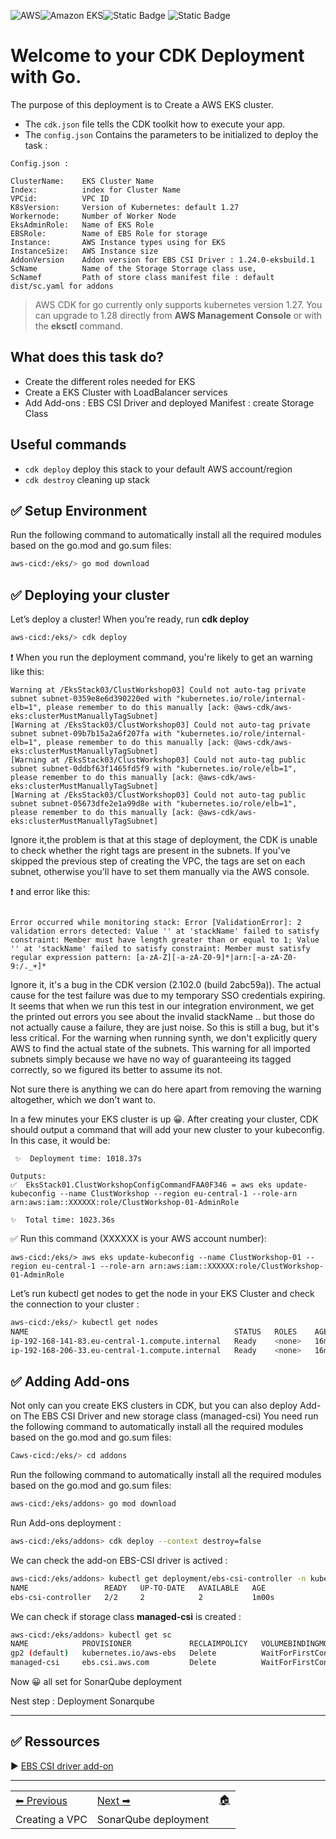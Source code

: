 ![AWS](https://img.shields.io/badge/AWS-%23FF9900.svg?style=for-the-badge&logo=amazon-aws&logoColor=white)![Amazon EKS](https://img.shields.io/static/v1?style=for-the-badge&message=Amazon+EKS&color=222222&logo=Amazon+ECS&logoColor=FF9900&label=)![Static Badge](https://img.shields.io/badge/Go-v1.21-blue:) ![Static Badge](https://img.shields.io/badge/AWS_CDK-v2.96.2-blue:)


# Welcome to your CDK Deployment with Go.

The purpose of this deployment is to Create a AWS EKS cluster.


* The `cdk.json` file tells the CDK toolkit how to execute your app.
* The `config.json` Contains the parameters to be initialized to deploy the task :
```
Config.json :

ClusterName:	EKS Cluster Name
Index:          index for Cluster Name
VPCid:          VPC ID
K8sVersion:     Version of Kubernetes: default 1.27
Workernode:     Number of Worker Node        
EksAdminRole:   Name of EKS Role
EBSRole:        Name of EBS Role for storage
Instance:       AWS Instance types using for EKS
InstanceSize:   AWS Instance size
AddonVersion	Addon version for EBS CSI Driver : 1.24.0-eksbuild.1
ScName          Name of the Storage Storrage class use,
ScNamef         Path of store class manifest file : default dist/sc.yaml for addons
```    

> AWS CDK for go currently only supports kubernetes version 1.27.
> You can upgrade to 1.28 directly from **AWS Management Console** or with the **eksctl** command.

## What does this task do?

- Create the different roles needed for EKS
- Create a EKS Cluster with LoadBalancer services
- Add Add-ons : EBS CSI Driver and deployed Manifest : create Storage Class

## Useful commands

 * `cdk deploy`      deploy this stack to your default AWS account/region
 * `cdk destroy`     cleaning up stack

## ✅ Setup Environment

Run the following command to automatically install all the required modules based on the go.mod and go.sum files:

```bash
aws-cicd:/eks/> go mod download

``` 

## ✅ Deploying your cluster

Let’s deploy a cluster! When you’re ready, run **cdk deploy**

```bash
aws-cicd:/eks/> cdk deploy

``` 

❗️ When you run the deployment command, you're likely to get an warning like this: 

``` 
Warning at /EksStack03/ClustWorkshop03] Could not auto-tag private subnet subnet-0359e8e6d390220ed with "kubernetes.io/role/internal-elb=1", please remember to do this manually [ack: @aws-cdk/aws-eks:clusterMustManuallyTagSubnet]
[Warning at /EksStack03/ClustWorkshop03] Could not auto-tag private subnet subnet-09b7b15a2a6f207fa with "kubernetes.io/role/internal-elb=1", please remember to do this manually [ack: @aws-cdk/aws-eks:clusterMustManuallyTagSubnet]
[Warning at /EksStack03/ClustWorkshop03] Could not auto-tag public subnet subnet-0ddbf63f1465fd5f9 with "kubernetes.io/role/elb=1", please remember to do this manually [ack: @aws-cdk/aws-eks:clusterMustManuallyTagSubnet]
[Warning at /EksStack03/ClustWorkshop03] Could not auto-tag public subnet subnet-05673dfe2e1a99d8e with "kubernetes.io/role/elb=1", please remember to do this manually [ack: @aws-cdk/aws-eks:clusterMustManuallyTagSubnet]
``` 

Ignore it,the problem is that at this stage of deployment, the CDK is unable to check whether the right tags are present in the subnets.
If you've skipped the previous step of creating the VPC, the tags are set on each subnet, otherwise you'll have to set them manually via the AWS console.


❗️ and error like this:
``` 

Error occurred while monitoring stack: Error [ValidationError]: 2 validation errors detected: Value '' at 'stackName' failed to satisfy constraint: Member must have length greater than or equal to 1; Value '' at 'stackName' failed to satisfy constraint: Member must satisfy regular expression pattern: [a-zA-Z][-a-zA-Z0-9]*|arn:[-a-zA-Z0-9:/._+]*

``` 

Ignore it, it's a bug in the CDK version (2.102.0 (build 2abc59a)).
The actual cause for the test failure  was due to my temporary SSO credentials expiring. It seems that when we run this test in our integration environment, we get the printed out errors you see about the invalid stackName .. but those do not actually cause a failure, they are just noise. So this is still a bug, but it's less critical.
For the warning when running synth, we don't explicitly query AWS to find the actual state of the subnets. This warning for all imported subnets simply because we have no way of guaranteeing its tagged correctly, so we figured its better to assume its not.

Not sure there is anything we can do here apart from removing the warning altogether, which we don't want to.

In a few minutes your EKS cluster is up 😀.
After creating your cluster, CDK should output a command that will add your new cluster to your kubeconfig. In this case, it would be:

``` 
 ✨  Deployment time: 1018.37s

Outputs:
✅  EksStack01.ClustWorkshopConfigCommandFAA0F346 = aws eks update-kubeconfig --name ClustWorkshop --region eu-central-1 --role-arn arn:aws:iam::XXXXXX:role/ClustWorkshop-01-AdminRole

✨  Total time: 1023.36s
``` 

✅ Run this command (XXXXXX is your AWS account number):

``` 
aws-cicd:/eks/> aws eks update-kubeconfig --name ClustWorkshop-01 --region eu-central-1 --role-arn arn:aws:iam::XXXXXX:role/ClustWorkshop-01-AdminRole

``` 
Let’s run kubectl get nodes to get the node in your EKS Cluster and check the connection to your cluster :

```bash 
aws-cicd:/eks/> kubectl get nodes
NAME                                              STATUS   ROLES    AGE   VERSION
ip-192-168-141-83.eu-central-1.compute.internal   Ready    <none>   16m   v1.27.5-eks-43840fb
ip-192-168-206-33.eu-central-1.compute.internal   Ready    <none>   16m   v1.27.5-eks-43840fb
``` 

## ✅ Adding Add-ons

Not only can you create EKS clusters in CDK, but you can also deploy Add-on The EBS CSI Driver and new storage class (managed-csi)
You need run the following command to automatically install all the required modules based on the go.mod and go.sum files:

```bash
Caws-cicd:/eks/> cd addons
```

Run the following command to automatically install all the required modules based on the go.mod and go.sum files:

```bash
aws-cicd:/eks/addons> go mod download
``` 
Run Add-ons deployment :

```bash 
aws-cicd:/eks/addons> cdk deploy --context destroy=false
```

We can check the add-on EBS-CSI driver is actived :
```bash
aws-cicd:/eks/addons> kubectl get deployment/ebs-csi-controller -n kube-system
NAME                 READY   UP-TO-DATE   AVAILABLE   AGE
ebs-csi-controller   2/2     2            2           1m00s
``` 


We can check if storage class **managed-csi** is created  :
```bash 
aws-cicd:/eks/addons> kubectl get sc
NAME            PROVISIONER             RECLAIMPOLICY   VOLUMEBINDINGMODE      ALLOWVOLUMEEXPANSION   AGE
gp2 (default)   kubernetes.io/aws-ebs   Delete          WaitForFirstConsumer   false                  12h
managed-csi     ebs.csi.aws.com         Delete          WaitForFirstConsumer   false                  1m56s

``` 

Now 😀 all set for SonarQube deployment 

Nest step : Deployment Sonarqube

----

## ✅ Ressources

▶️ [EBS CSI driver add-on](https://docs.aws.amazon.com/eks/latest/userguide/managing-ebs-csi.html)

-----
<table>
<tr style="border: 0px transparent">
	<td style="border: 0px transparent"> <a href="../vpc/README.md" title="Creating a VPC">⬅ Previous</a></td><td style="border: 0px transparent"><a href="../sonarqube/README.md" title="SonarQube deployment">Next ➡</a></td><td style="border: 0px transparent"><a href="../README.md" title="home">🏠</a></td>
</tr>
<tr style="border: 0px transparent">
<td style="border: 0px transparent">Creating a VPC</td><td style="border: 0px transparent">SonarQube deployment</td><td style="border: 0px transparent"></td>
</tr>

</table>
